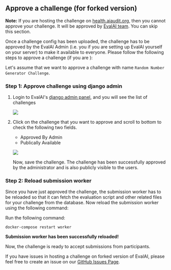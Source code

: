 ## Approve a challenge (for forked version)

**Note:** If you are hosting the challenge on [health.aiaudit.org](https://health.aiaudit.org), then you cannot approve your challenge. It will be approved by [EvalAI team](https://health.aiaudit.org/team). You can skip this section.

Once a challenge config has been uploaded, the challenge has to be approved by the EvalAI Admin (i.e. you if you are setting up EvalAI yourself on your server) to make it available to everyone. Please follow the following steps to approve a challenge (if you are ):

Let's assume that we want to approve a challenge with name `Random Number Generator Challenge`.

### Step 1: Approve challenge using django admin

1. Login to EvalAI's [django admin panel](http://localhost:8000/admin/challenges/challenge/), and you will see the list of challenges

   ![](https://i.imgur.com/FRi5ofa.png)

2. Click on the challenge that you want to approve and scroll to bottom to check the following two fields.

   - Approved By Admin
   - Publically Available

   ![](https://i.imgur.com/l7fQrxX.png)

   Now, save the challenge. The challenge has been successfully approved by the administrator and is also publicly visible to the users.

### Step 2: Reload submission worker

Since you have just approved the challenge, the submission worker has to be reloaded so that it can fetch the evaluation script and other related files for your challenge from the database. Now reload the submission worker using the following command:

Run the following command:

    docker-compose restart worker

**Submission worker has been successfully reloaded!**

Now, the challenge is ready to accept submissions from participants.

If you have issues in hosting a challenge on forked version of EvalAI, please feel free to create an issue on our [GitHub Issues Page](https://github.com/Cloud-CV/EvalAI/issues/new).
